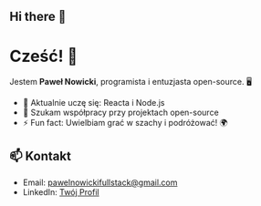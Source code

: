 ## Hi there 👋

<!--
**pawelnowicki87/pawelnowicki87** is a ✨ _special_ ✨ repository because its `README.md` (this file) appears on your GitHub profile.

Here are some ideas to get you started:

- 🔭 I’m currently working on ...
- 🌱 I’m currently learning ...
- 👯 I’m looking to collaborate on ...
- 🤔 I’m looking for help with ...
- 💬 Ask me about ...
- 📫 How to reach me: ...
- 😄 Pronouns: ...
- ⚡ Fun fact: ...
-->

# Cześć! 👋

Jestem **Paweł Nowicki**, programista i entuzjasta open-source. 🖥️

- 🌱 Aktualnie uczę się: Reacta i Node.js
- 👯 Szukam współpracy przy projektach open-source
- ⚡ Fun fact: Uwielbiam grać w szachy i podróżować! 🌍

## 📫 Kontakt
- Email: pawelnowickifullstack@gmail.com
- LinkedIn: [Twój Profil](https://www.linkedin.com/in/pawe%C5%82-nowicki-305380268/)
